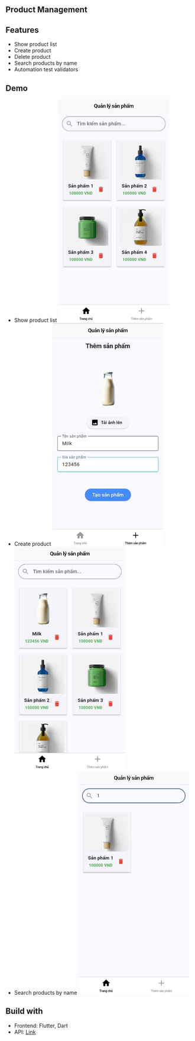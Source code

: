 ## Product Management

## Features
- Show product list
- Create product
- Delete product
- Search products by name
- Automation test validators

## Demo
- Show product list
  <img src="./assets/images/demo/product_list1.jpg" alt="Product Management" width="300"/>
- Create product
  <img src="./assets/images/demo/add_product.jpg" alt="Product Management" width="300"/>
  <img src="./assets/images/demo/product_list2.jpg" alt="Product Management" width="300"/>
- Search products by name
  <img src="./assets/images/demo/search_product.jpg" alt="Product Management" width="300"/>


## Build with
- Frontend: Flutter, Dart
- API: <u>[Link](https://hiring-test.stag.tekoapis.net/api/products/management)</u>